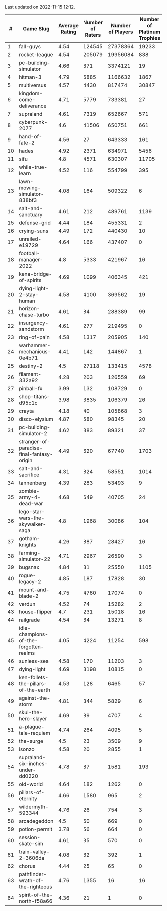 Last updated on 2022-11-15 12:12.


|#|Game Slug|Average Rating|Number of Raters|Number of Players|Number of Platinum Trophies|Max Rarity (%)|
|---|---|---|---|---|---|---|
|1|fall-guys|4.54|124545|27378364|19233|4|
|2|rocket-league|4.54|205079|19956084|838|75|
|3|pc-building-simulator|4.66|871|3374121|19|48|
|4|hitman-3|4.79|6885|1166632|1867|48|
|5|multiversus|4.57|4430|817474|30847|79|
|6|kingdom-come-deliverance|4.71|5779|733381|27|30|
|7|supraland|4.61|7319|652667|571|99|
|8|cyberpunk-2077|4.6|41506|650751|661|62|
|9|hand-of-fate-2|4.56|27|643333|161|72|
|10|hades|4.92|2371|634971|5456|89|
|11|sifu|4.8|4571|630307|11705|96|
|12|while-true-learn|4.52|116|554799|395|93|
|13|lawn-mowing-simulator-838bf3|4.08|164|509322|6|88|
|14|salt-and-sanctuary|4.61|212|489761|1139|83|
|15|defense-grid|4.44|184|455331|2|80|
|16|crying-suns|4.49|172|440430|10|65|
|17|unrailed-e19729|4.64|166|437407|0|2|
|18|football-manager-2022|4.8|5333|421967|16|49|
|19|kena-bridge-of-spirits|4.69|1099|406345|421|94|
|20|dying-light-2-stay-human|4.58|4100|369562|19|0.3|
|21|horizon-chase-turbo|4.61|84|288389|99|83|
|22|insurgency-sandstorm|4.61|277|219495|0|6|
|23|ring-of-pain|4.58|1317|205905|140|96|
|24|warhammer-mechanicus-0e4b71|4.41|142|144867|1|24|
|25|destiny-2|4.5|27118|133415|4578|96|
|26|filament-332a92|4.28|203|126559|69|93|
|27|pinball-fx|3.99|132|108729|0|86|
|28|shop-titans-d95c1c|3.98|3835|106379|26|98|
|29|crayta|4.18|40|105868|3|23|
|30|disco-elysium|4.87|580|98345|20|28|
|31|pc-building-simulator-2|4.62|383|89321|37|75|
|32|stranger-of-paradise-final-fantasy-origin|4.49|620|67740|1703|98|
|33|salt-and-sacrifice|4.31|824|58551|1014|91|
|34|tannenberg|4.39|283|53493|9|85|
|35|zombie-army-4-dead-war|4.68|649|40705|24|66|
|36|lego-star-wars-the-skywalker-saga|4.8|1968|30086|104|98|
|37|gotham-knights|4.26|887|28427|16|34|
|38|farming-simulator-22|4.71|2967|26590|3|81|
|39|bugsnax|4.84|31|25550|1105|97|
|40|rogue-legacy-2|4.85|187|17828|30|0.6|
|41|mount-and-blade-2|4.75|4760|17074|0|0.2|
|42|verdun|4.52|74|15282|2|71|
|43|house-flipper|4.7|231|15018|16|93|
|44|railgrade|4.54|64|13271|8|98|
|45|idle-champions-of-the-forgotten-realms|4.05|4224|11254|598|6|
|46|sunless-sea|4.58|170|11203|3|37|
|47|dying-light|4.69|3198|10815|0|97|
|48|ken-follets-the-pillars-of-the-earth|4.53|128|6465|57|50|
|49|against-the-storm|4.81|344|5829|6|21|
|50|skul-the-hero-slayer|4.69|89|4707|4|96|
|51|a-plague-tale-requiem|4.74|264|4095|5|92|
|52|the-surge|4.5|23|3509|9|94|
|53|isonzo|4.58|20|2855|1|62|
|54|supraland-six-inches-under-dd0220|4.78|87|1581|193|99|
|55|old-world|4.64|182|1262|0|87|
|56|pillars-of-eternity|4.66|1580|965|2|79|
|57|wildermyth-593344|4.76|26|754|3|90|
|58|arcadegeddon|4.5|60|669|0|95|
|59|potion-permit|3.78|56|664|0|98|
|60|session-skate-sim|4.61|35|570|0|26|
|61|train-valley-2-3606da|4.08|62|392|1|89|
|62|chorus|4.44|25|65|0|85|
|63|pathfinder-wrath-of-the-righteous|4.76|1355|16|16|0.2|
|64|spirit-of-the-north-f58a66|4.36|21|1|0|100|
